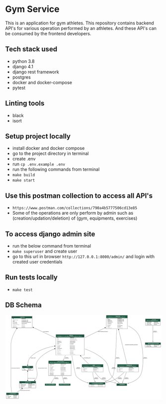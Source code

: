 
# Gym Service
This is an application for gym athletes.
This repository contains backend API's for various operation performed by an athletes.
And these API's can be consumed by the frontend developers.

## Tech stack used
- python 3.8
- django 4.1
- django rest framework
- postgres
- docker and docker-compose
- pytest

## Linting tools
- black
- isort

## Setup project locally
- install docker and docker compose
- go to the project directory in terminal
- create .env 
- run `cp .env.example .env`
- run the following commands from terminal
- `make build`
- `make start`

## Use this postman collection to access all API's
- `https://www.postman.com/collections/790a4b5777506cd13e85`
- Some of the operations are only perform by admin such as (creation/updation/deletion) of   (gym, equipments, exercises)

## To access django admin site
- run the below command from terminal 
- `make superuser` and create user
- go to this url in browser `http://127.0.0.1:8000/admin/` and login with created user credentials

## Run tests locally
- `make test`

## DB Schema


![alt text](./db_schema.png)